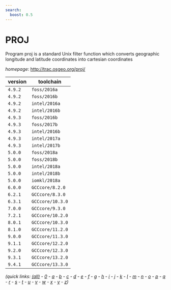 ```yaml
---
search:
  boost: 0.5
---
```

# PROJ

Program proj is a standard Unix filter function which converts  geographic longitude and latitude coordinates into cartesian coordinates

*homepage*: <http://trac.osgeo.org/proj/>

version | toolchain
--------|----------
``4.9.2`` | ``foss/2016a``
``4.9.2`` | ``foss/2016b``
``4.9.2`` | ``intel/2016a``
``4.9.2`` | ``intel/2016b``
``4.9.3`` | ``foss/2016b``
``4.9.3`` | ``foss/2017b``
``4.9.3`` | ``intel/2016b``
``4.9.3`` | ``intel/2017a``
``4.9.3`` | ``intel/2017b``
``5.0.0`` | ``foss/2018a``
``5.0.0`` | ``foss/2018b``
``5.0.0`` | ``intel/2018a``
``5.0.0`` | ``intel/2018b``
``5.0.0`` | ``iomkl/2018a``
``6.0.0`` | ``GCCcore/8.2.0``
``6.2.1`` | ``GCCcore/8.3.0``
``6.3.1`` | ``GCCcore/10.3.0``
``7.0.0`` | ``GCCcore/9.3.0``
``7.2.1`` | ``GCCcore/10.2.0``
``8.0.1`` | ``GCCcore/10.3.0``
``8.1.0`` | ``GCCcore/11.2.0``
``9.0.0`` | ``GCCcore/11.3.0``
``9.1.1`` | ``GCCcore/12.2.0``
``9.2.0`` | ``GCCcore/12.3.0``
``9.3.1`` | ``GCCcore/13.2.0``
``9.4.1`` | ``GCCcore/13.3.0``


*(quick links: [(all)](../index.md) - [0](../0/index.md) - [a](../a/index.md) - [b](../b/index.md) - [c](../c/index.md) - [d](../d/index.md) - [e](../e/index.md) - [f](../f/index.md) - [g](../g/index.md) - [h](../h/index.md) - [i](../i/index.md) - [j](../j/index.md) - [k](../k/index.md) - [l](../l/index.md) - [m](../m/index.md) - [n](../n/index.md) - [o](../o/index.md) - [p](../p/index.md) - [q](../q/index.md) - [r](../r/index.md) - [s](../s/index.md) - [t](../t/index.md) - [u](../u/index.md) - [v](../v/index.md) - [w](../w/index.md) - [x](../x/index.md) - [y](../y/index.md) - [z](../z/index.md))*

